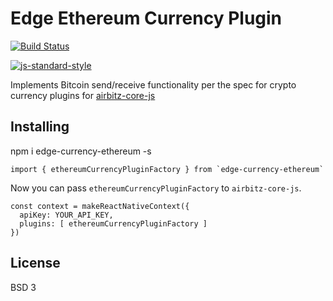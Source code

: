 # Edge Ethereum Currency Plugin
[![Build Status](https://travis-ci.org/Airbitz/edge-currency-ethereum.svg?branch=master)](https://travis-ci.org/Airbitz/edge-currency-ethereum)

[![js-standard-style](https://cdn.rawgit.com/feross/standard/master/badge.svg)](https://github.com/feross/standard)

Implements Bitcoin send/receive functionality per the spec for crypto currency plugins for [airbitz-core-js](https://github.com/Airbitz/airbitz-core-js)

## Installing

npm i edge-currency-ethereum -s

```
import { ethereumCurrencyPluginFactory } from `edge-currency-ethereum`
```

Now you can pass `ethereumCurrencyPluginFactory` to `airbitz-core-js`.

```
const context = makeReactNativeContext({
  apiKey: YOUR_API_KEY,
  plugins: [ ethereumCurrencyPluginFactory ]
})
```

## License
BSD 3
